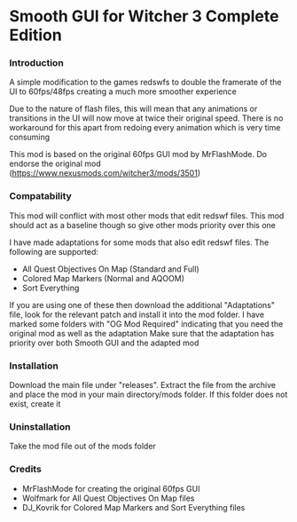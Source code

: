 # Smooth GUI for Witcher 3 Complete Edition
### Introduction
A simple modification to the games redswfs to double the framerate of the UI to 60fps/48fps creating a much more smoother experience

Due to the nature of flash files, this will mean that any animations or transitions in the UI will now move at twice their original speed. There is no workaround for this apart from redoing every animation which is very time consuming

This mod is based on the original 60fps GUI mod by MrFlashMode. Do endorse the original mod (https://www.nexusmods.com/witcher3/mods/3501)

### Compatability
This mod will conflict with most other mods that edit redswf files. This mod should act as a baseline though so give other mods priority over this one

I have made adaptations for some mods that also edit redswf files. The following are supported:
- All Quest Objectives On Map (Standard and Full)
- Colored Map Markers (Normal and AQOOM)
- Sort Everything

If you are using one of these then download the additional "Adaptations" file, look for the relevant patch and install it into the mod folder. I have marked some folders with "OG Mod Required" indicating that you need the original mod as well as the adaptation
Make sure that the adaptation has priority over both Smooth GUI and the adapted mod

### Installation
Download the main file under "releases". Extract the file from the archive and place the mod in your main directory/mods folder. If this folder does not exist, create it

### Uninstallation
Take the mod file out of the mods folder

### Credits
- MrFlashMode for creating the original 60fps GUI
- Wolfmark for All Quest Objectives On Map files
- DJ_Kovrik for Colored Map Markers and Sort Everything files
